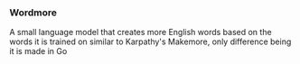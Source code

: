 ### Wordmore

A small language model that creates more English words based on the words it is trained on similar to Karpathy's Makemore, only difference being it is made in Go 